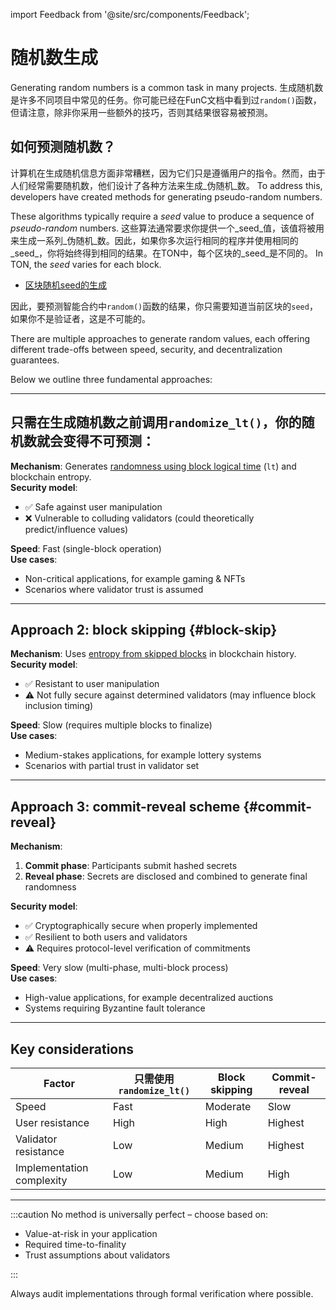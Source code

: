 import Feedback from '@site/src/components/Feedback';

# 随机数生成

Generating random numbers is a common task in many projects. 生成随机数是许多不同项目中常见的任务。你可能已经在FunC文档中看到过`random()`函数，但请注意，除非你采用一些额外的技巧，否则其结果很容易被预测。

## 如何预测随机数？

计算机在生成随机信息方面非常糟糕，因为它们只是遵循用户的指令。然而，由于人们经常需要随机数，他们设计了各种方法来生成_伪随机_数。 To address this, developers have created methods for generating pseudo-random numbers.

These algorithms typically require a _seed_ value to produce a sequence of _pseudo-random_ numbers. 这些算法通常要求你提供一个_seed_值，该值将被用来生成一系列_伪随机_数。因此，如果你多次运行相同的程序并使用相同的_seed_，你将始终得到相同的结果。在TON中，每个区块的_seed_是不同的。 In TON, the _seed_ varies for each block.

- [区块随机seed的生成](/develop/smart-contracts/security/random)

因此，要预测智能合约中`random()`函数的结果，你只需要知道当前区块的`seed`，如果你不是验证者，这是不可能的。

There are multiple approaches to generate random values, each offering different trade-offs between speed, security, and decentralization guarantees.

Below we outline three fundamental approaches:

---

## 只需在生成随机数之前调用`randomize_lt()`，你的随机数就会变得不可预测：

**Mechanism**: Generates [randomness using block logical time](/v3/guidelines/smart-contracts/security/ton-hack-challenge-1/#4-lottery) (`lt`) and blockchain entropy.\
**Security model**:

- ✅ Safe against user manipulation
- ❌ Vulnerable to colluding validators (could theoretically predict/influence values)

**Speed**: Fast (single-block operation)\
**Use cases**:

- Non-critical applications, for example gaming & NFTs
- Scenarios where validator trust is assumed

---

## Approach 2: block skipping {#block-skip}

**Mechanism**: Uses [entropy from skipped blocks](https://github.com/puppycats/ton-random?tab=readme-ov-file#ton-random) in blockchain history.\
**Security model**:

- ✅ Resistant to user manipulation
- ⚠️ Not fully secure against determined validators (may influence block inclusion timing)

**Speed**: Slow (requires multiple blocks to finalize)\
**Use cases**:

- Medium-stakes applications, for example lottery systems
- Scenarios with partial trust in validator set

---

## Approach 3: commit-reveal scheme {#commit-reveal}

**Mechanism**:

1. **Commit phase**: Participants submit hashed secrets
2. **Reveal phase**: Secrets are disclosed and combined to generate final randomness

**Security model**:

- ✅ Cryptographically secure when properly implemented
- ✅ Resilient to both users and validators
- ⚠️ Requires protocol-level verification of commitments

**Speed**: Very slow (multi-phase, multi-block process)\
**Use cases**:

- High-value applications, for example decentralized auctions
- Systems requiring Byzantine fault tolerance

---

## Key considerations

| Factor                    | 只需使用`randomize_lt()` | Block skipping | Commit-reveal |
| ------------------------- | -------------------- | -------------- | ------------- |
| Speed                     | Fast                 | Moderate       | Slow          |
| User resistance           | High                 | High           | Highest       |
| Validator resistance      | Low                  | Medium         | Highest       |
| Implementation complexity | Low                  | Medium         | High          |

---

:::caution
No method is universally perfect – choose based on:

- Value-at-risk in your application
- Required time-to-finality
- Trust assumptions about validators

:::

Always audit implementations through formal verification where possible.

<Feedback />
